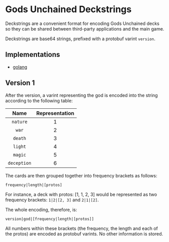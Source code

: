 
# Gods Unchained Deckstrings

Deckstrings are a convenient format for encoding Gods Unchained decks so they can be shared between third-party applications and the main game. 

Deckstrings are base64 strings, prefixed with a protobuf varint ```version```. 

## Implementations

- [golang](https://github.com/fuelgames/go-deckstring)

## Version 1

After the version, a varint representing the god is encoded into the string according to the following table:

| Name | Representation | 
| :-------------: |:-------------:|
| ```nature``` | 1 |
| ```war``` | 2 |
| ```death``` | 3 |
| ```light``` | 4 |	
 | ```magic``` | 5 |
 | ```deception``` | 6 |

The cards are then grouped together into frequency brackets as follows:

```
frequency|length|[protos]
```

For instance, a deck with protos: [1, 1, 2, 3] would be represented as two frequency brackets: ```1|2|[2, 3]``` and ```2|1|[2]```. 

The whole encoding, therefore, is:

```version|god|[frequency|length|[protos]]```

All numbers within these brackets (the frequency, the length and each of the protos) are encoded as protobuf varints. No other information is stored. 